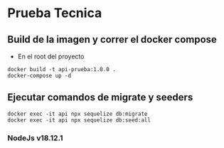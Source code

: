 # Prueba Tecnica

## Build de la imagen y correr el docker compose

* En el root del proyecto
```
docker build -t api-prueba:1.0.0 .
docker-compose up -d
```

## Ejecutar comandos de migrate y seeders

```
docker exec -it api npx sequelize db:migrate
docker exec -it api npx sequelize db:seed:all
```

### NodeJs v18.12.1
